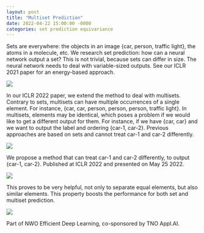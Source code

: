 ```yaml
---
layout: post
title: "Multiset Prediction"
date: 2022-04-22 15:00:00 -0000
categories: set prediction equivariance
---
```


Sets are everywhere: the objects in an image {car, person, traffic light}, the atoms in a molecule, etc. 
We research set prediction: how can a neural network output a set? 
This is not trivial, because sets can differ in size. 
The neural network needs to deal with variable-sized outputs. 
See our ICLR 2021 paper for an energy-based approach.

<img src="https://gertjanburghouts.github.io/pictures/iclr22_poster_neural_network.jpg">

In our ICLR 2022 paper, we extend the method to deal with multisets. 
Contrary to sets, multisets can have multiple occurrences of a single element. 
For instance, {car, car, person, person, person, traffic light}. 
In multisets, elements may be identical, which poses a problem if we would like to get a different output for them. 
For instance, if we have {car, car} and we want to output the label and ordering {car-1, car-2}. 
Previous approaches are based on sets and cannot treat car-1 and car-2 differently. 

<img src="https://gertjanburghouts.github.io/pictures/iclr22_push_apart.jpg">

We propose a method that can treat car-1 and car-2 differently, to output {car-1, car-2}. 
Published at ICLR 2022 and presented on May 25 2022.

<img src="https://gertjanburghouts.github.io/pictures/iclr22_poster_ordering.jpg">

This proves to be very helpful, not only to separate equal elements, but also similar elements. 
This property boosts the performance for both set and multiset prediction. 

<img src="https://gertjanburghouts.github.io/pictures/iclr22_clevr.jpg">

Part of NWO Efficient Deep Learning, co-sponsored by TNO Appl.AI.

